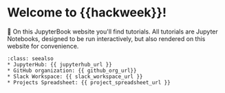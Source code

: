 # Welcome to {{hackweek}}!


📖 On this JupyterBook website you'll find tutorials. All tutorials are Jupyter Notebooks, designed to be run interactively, but also rendered on this website for convenience.

```{admonition} Quick links for the event
:class: seealso
* JupyterHub: {{ jupyterhub_url }}
* GitHub organization: {{ github_org_url}}
* Slack Workspace: {{ slack_workspace_url }}
* Projects Spreadsheet: {{ project_spreadsheet_url }}
```

